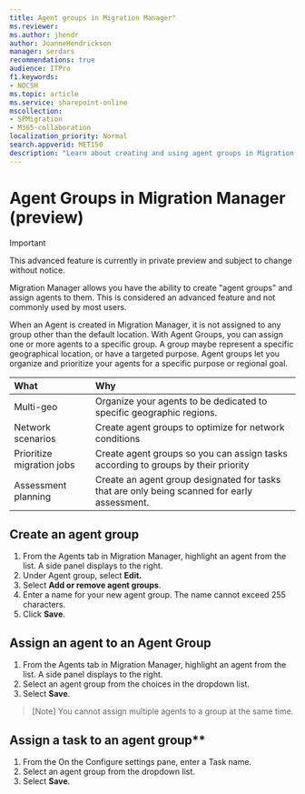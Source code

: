```yaml
---
title: Agent groups in Migration Manager"
ms.reviewer: 
ms.author: jhendr
author: JoanneHendrickson
manager: serdars
recommendations: true
audience: ITPro
f1.keywords:
- NOCSH
ms.topic: article
ms.service: sharepoint-online
mscollection: 
- SPMigration
- M365-collaboration
localization_priority: Normal
search.appverid: MET150
description: "Learn about creating and using agent groups in Migration Manager."
---
```

#  Agent Groups in Migration Manager (preview)

>[!Important]
> This advanced feature is currently in private preview and subject to change without notice.


Migration Manager allows you have the ability to create "agent groups" and assign agents to them.  This is considered an advanced feature and not commonly used by most users.

When an Agent is created in Migration Manager, it is not assigned to any group other than the default location. With Agent Groups, you can assign one or more agents to a specific group. A group maybe represent a specific geographical location, or have a targeted purpose. Agent groups let you organize and prioritize your agents for a specific purpose or regional goal.

|What|Why|
|:-----|:-----|
|Multi-geo| Organize your agents to be dedicated to specific geographic regions. | 
|Network scenarios|Create agent groups to optimize for network conditions |
|Prioritize migration jobs|Create agent groups so you can assign tasks according to groups by their priority |
|Assessment planning|Create an agent group designated for tasks that are only being scanned for early assessment.|



## Create an agent group
1. From the Agents tab in Migration Manager, highlight an agent from the list.  A side panel displays to the right.
2. Under Agent group, select **Edit.**
3. Select **Add or remove agent groups**.
4. Enter a name for your new agent group.  The name cannot exceed 255 characters.
5. Click **Save**.


## Assign an agent to an Agent Group
1.  From the Agents tab in Migration Manager, highlight an agent from the list.  A side panel displays to the right.
2.  Select an agent group from the choices in the dropdown list.
3. Select **Save**.

>[Note]
>You cannot assign multiple agents to a group at the same time. 



## Assign a task to an agent group**
1. From the On the Configure settings pane, enter a Task name.
2. Select an agent group from the dropdown list.
3. Select **Save**.

